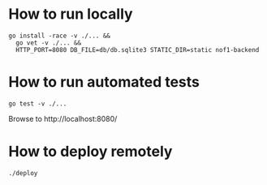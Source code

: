 # How to run locally

```
go install -race -v ./... && 
  go vet -v ./... && 
  HTTP_PORT=8080 DB_FILE=db/db.sqlite3 STATIC_DIR=static nof1-backend
```

# How to run automated tests

`go test -v ./...`

Browse to http://localhost:8080/

# How to deploy remotely

`./deploy`
